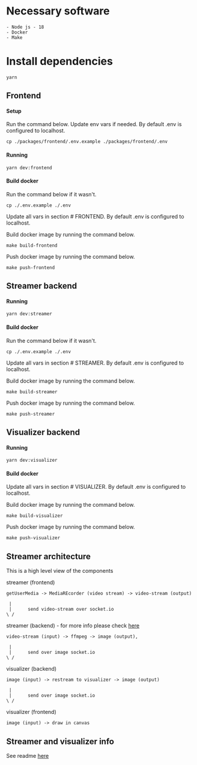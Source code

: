 # Necessary software

    - Node js - 18
    - Docker
    - Make

# Install dependencies

```
yarn
```

## Frontend

#### Setup

Run the command below. Update env vars if needed. By default .env is configured to localhost.

```
cp ./packages/frontend/.env.example ./packages/frontend/.env
```

#### Running

```
yarn dev:frontend
```

#### Build docker

Run the command below if it wasn't.

```
cp ./.env.example ./.env
```

Update all vars in section # FRONTEND. By default .env is configured to localhost.

Build docker image by running the command below.

```
make build-frontend
```

Push docker image by running the command below.

```
make push-frontend
```

## Streamer backend

#### Running

```
yarn dev:streamer
```

#### Build docker

Run the command below if it wasn't.

```
cp ./.env.example ./.env
```

Update all vars in section # STREAMER. By default .env is configured to localhost.

Build docker image by running the command below.

```
make build-streamer
```

Push docker image by running the command below.

```
make push-streamer
```

## Visualizer backend

#### Running

```
yarn dev:visualizer
```

#### Build docker

Update all vars in section # VISUALIZER. By default .env is configured to localhost.

Build docker image by running the command below.

```
make build-visualizer
```

Push docker image by running the command below.

```
make push-visualizer
```

## Streamer architecture

This is a high level view of the components

streamer (frontend)

```
getUserMedia -> MediaREcorder (video stream) -> video-stream (output)
```

```
 |
 |      send video-stream over socket.io
\ /
```

streamer (backend) - for more info please check [here](./packages/backend/Readme.md)

```
video-stream (input) -> ffmpeg -> image (output),
```

```
 |
 |      send over image socket.io
\ /
```

visualizer (backend)

```
image (input) -> restream to visualizer -> image (output)
```

```
 |
 |      send over image socket.io
\ /
```

visualizer (frontend)

```
image (input) -> draw in canvas
```

## Streamer and visualizer info

See readme [here](./packages/frontend-api/Readme.md)
